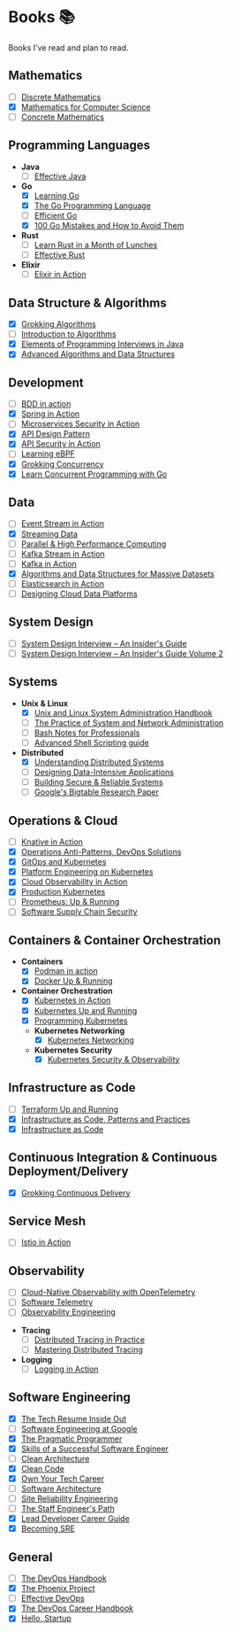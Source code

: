 # Books 📚
Books I've read and plan to read.

## Mathematics

- [ ] [Discrete Mathematics](https://discrete.openmathbooks.org/pdfs/dmoi-tablet.pdf)
- [x] [Mathematics for Computer Science](https://courses.csail.mit.edu/6.042/spring18/mcs.pdf)
- [ ] [Concrete Mathematics](https://www.csie.ntu.edu.tw/~r97002/temp/Concrete%20Mathematics%202e.pdf)

## Programming Languages

- **Java**
    - [ ] [Effective Java](https://www.amazon.com/Effective-Java-Joshua-Bloch/dp/0134685997)
- **Go**
    - [x] [Learning Go](https://www.oreilly.com/library/view/learning-go/9781492077206/)
    - [x] [The Go Programming Language](https://www.oreilly.com/library/view/the-go-programming/9780134190570/)
    - [ ] [Efficient Go](https://www.oreilly.com/library/view/efficient-go/9781098105709/)
    - [x] [100 Go Mistakes and How to Avoid Them](https://www.manning.com/books/100-go-mistakes-and-how-to-avoid-them)
- **Rust**
    - [ ] [Learn Rust in a Month of Lunches](https://www.manning.com/books/learn-rust-in-a-month-of-lunches)
    - [ ] [Effective Rust](https://www.oreilly.com/library/view/effective-rust/9781098151393/)
- **Elixir**
    - [ ] [Elixir in Action](https://www.manning.com/books/elixir-in-action-third-edition)

## Data Structure & Algorithms

- [x] [Grokking Algorithms](https://www.manning.com/books/grokking-algorithms)
- [ ] [Introduction to Algorithms](https://mitpress.mit.edu/9780262046305/introduction-to-algorithms/)
- [x] [Elements of Programming Interviews in Java](https://www.amazon.in/Elements-Programming-Interviews-Java-Insiders/dp/1517671272)
- [x] [Advanced Algorithms and Data Structures](https://www.manning.com/books/advanced-algorithms-and-data-structures)

## Development

- [ ] [BDD in action](https://www.manning.com/books/bdd-in-action-second-edition)
- [x] [Spring in Action](https://www.manning.com/books/spring-in-action-sixth-edition)
- [ ] [Microservices Security in Action](https://www.manning.com/books/microservices-security-in-action)
- [x] [API Design Pattern](https://www.manning.com/books/api-design-patterns)
- [x] [API Security in Action](https://www.manning.com/books/api-security-in-action)
- [ ] [Learning eBPF](https://www.oreilly.com/library/view/learning-ebpf/9781098135119/)
- [x] [Grokking Concurrency](https://www.manning.com/books/grokking-concurrency)
- [x] [Learn Concurrent Programming with Go](https://www.manning.com/books/learn-concurrent-programming-with-go)

## Data

- [ ] [Event Stream in Action](https://www.manning.com/books/event-streams-in-action)
- [x] [Streaming Data](https://www.manning.com/books/streaming-data)
- [ ] [Parallel & High Performance Computing](https://www.manning.com/books/parallel-and-high-performance-computing)
- [ ] [Kafka Stream in Action](https://www.manning.com/books/kafka-streams-in-action)
- [ ] [Kafka in Action](https://www.manning.com/books/kafka-in-action)
- [x] [Algorithms and Data Structures for Massive Datasets](https://www.manning.com/books/algorithms-and-data-structures-for-massive-datasets)
- [ ] [Elasticsearch in Action](https://www.manning.com/books/elasticsearch-in-action)
- [ ] [Designing Cloud Data Platforms](https://www.manning.com/books/designing-cloud-data-platforms)

## System Design

- [ ] [System Design Interview – An Insider's Guide](https://www.amazon.com/System-Design-Interview-insiders-Second/dp/B08CMF2CQF)
- [ ] [System Design Interview – An Insider's Guide Volume 2](https://www.amazon.com/System-Design-Interview-Insiders-Guide/dp/1736049119)

## Systems

- **Unix & Linux**
    - [x] [Unix and Linux System Administration Handbook](https://www.amazon.in/UNIX-Linux-System-Administration-Handbook/dp/0134277554)
    - [ ] [The Practice of System and Network Administration](https://www.amazon.com/Practice-System-Network-Administration-Second/dp/0321492668)
    - [ ] [Bash Notes for Professionals](https://books.goalkicker.com/BashBook/)
    - [ ] [Advanced Shell Scripting guide](https://tldp.org/LDP/abs/abs-guide.pdf)
- **Distributed**
    - [x] [Understanding Distributed Systems](https://www.amazon.com/Understanding-Distributed-Systems-Second-applications-ebook/dp/B09YLRB7QV)
    - [ ] [Designing Data-Intensive Applications](https://www.oreilly.com/library/view/designing-data-intensive-applications/9781491903063/)
    - [ ] [Building Secure & Reliable Systems](https://www.oreilly.com/library/view/building-secure-and/9781492083115/)
    - [ ] [Google's Bigtable Research Paper](https://static.googleusercontent.com/media/research.google.com/en//archive/bigtable-osdi06.pdf)

## Operations & Cloud

- [ ] [Knative in Action](https://www.manning.com/books/knative-in-action)
- [x] [Operations Anti-Patterns, DevOps Solutions](https://www.manning.com/books/operations-anti-patterns-devops-solutions)
- [x] [GitOps and Kubernetes](https://www.manning.com/books/gitops-and-kubernetes)
- [x] [Platform Engineering on Kubernetes](https://www.manning.com/books/platform-engineering-on-kubernetes)
- [x] [Cloud Observability in Action](https://www.manning.com/books/cloud-observability-in-action)
- [x] [Production Kubernetes](https://www.oreilly.com/library/view/production-kubernetes/9781492092292/)
- [ ] [Prometheus: Up & Running](https://www.oreilly.com/library/view/prometheus-up/9781098131135/)
- [ ] [Software Supply Chain Security](https://www.oreilly.com/library/view/software-supply-chain/9781098133696/)

## Containers & Container Orchestration

- **Containers**
    - [x] [Podman in action](https://www.manning.com/books/podman-in-action)
    - [x] [Docker Up & Running](https://www.oreilly.com/library/view/docker-up/9781098131814/)
- **Container Orchestration**
    - [x] [Kubernetes in Action](https://www.manning.com/books/kubernetes-in-action-second-edition)
    - [x] [Kubernetes Up and Running](https://www.oreilly.com/library/view/kubernetes-up-and/9781098110192/)
    - [x] [Programming Kubernetes](https://www.oreilly.com/library/view/programming-kubernetes/9781492047094/)
    - **Kubernetes Networking**
        - [x] [Kubernetes Networking](https://www.oreilly.com/library/view/networking-and-kubernetes/9781492081647/)
    - **Kubernetes Security**
        - [x] [Kubernetes Security & Observability](https://www.oreilly.com/library/view/kubernetes-security-and/9781098107093/)

## Infrastructure as Code

- [ ] [Terraform Up and Running](https://www.oreilly.com/library/view/terraform-up-and/9781098116736/)
- [x] [Infrastructure as Code, Patterns and Practices](https://www.manning.com/books/infrastructure-as-code-patterns-and-practices)
- [x] [Infrastructure as Code](https://www.oreilly.com/library/view/infrastructure-as-code/9781098114664/)

## Continuous Integration & Continuous Deployment/Delivery

- [x] [Grokking Continuous Delivery](https://www.manning.com/books/grokking-continuous-delivery)

## Service Mesh

- [ ] [Istio in Action](https://www.manning.com/books/istio-in-action)

## Observability

- [ ] [Cloud-Native Observability with OpenTelemetry](https://www.packtpub.com/product/cloud-native-observability-with-opentelemetry/9781801077705)
- [ ] [Software Telemetry](https://www.manning.com/books/software-telemetry)
- [ ] [Observability Engineering](https://www.oreilly.com/library/view/observability-engineering/9781492076438/)
- **Tracing**
    - [ ] [Distributed Tracing in Practice](https://www.oreilly.com/library/view/distributed-tracing-in/9781492056621/)
    - [ ] [Mastering Distributed Tracing](https://www.packtpub.com/product/mastering-distributed-tracing/9781788628464)

- **Logging**
    - [ ] [Logging in Action](https://www.manning.com/books/logging-in-action)

## Software Engineering

- [x] [The Tech Resume Inside Out](https://thetechresume.com)
- [ ] [Software Engineering at Google](https://www.oreilly.com/library/view/software-engineering-at/9781492082781/)
- [x] [The Pragmatic Programmer](https://www.amazon.in/Pragmatic-Programmer-journey-mastery-Anniversary-dp-0135957052/dp/0135957052/ref=dp_ob_title_bk)
- [x] [Skills of a Successful Software Engineer](https://www.manning.com/books/skills-of-a-successful-software-engineer)
- [ ] [Clean Architecture](https://www.amazon.com/Clean-Architecture-Craftsmans-Software-Structure/dp/0134494164)
- [x] [Clean Code](https://www.amazon.com/Clean-Code-Handbook-Software-Craftsmanship/dp/0132350882)
- [x] [Own Your Tech Career](https://www.manning.com/books/own-your-tech-career)
- [ ] [Software Architecture](https://www.oreilly.com/library/view/software-architecture-the/9781492086888/)
- [ ] [Site Reliability Engineering](https://sre.google/sre-book/table-of-contents/)
- [ ] [The Staff Engineer's Path](https://www.oreilly.com/library/view/the-staff-engineers/9781098118723/)
- [x] [Lead Developer Career Guide](https://www.manning.com/books/lead-developer-career-guide)
- [x] [Becoming SRE](https://www.oreilly.com/library/view/becoming-sre/9781492090540/)

## General

- [ ] [The DevOps Handbook](https://www.amazon.in/DevOPS-Handbook-World-Class-Reliability-Organizations/dp/1942788002)
- [x] [The Phoenix Project](https://www.amazon.com/Phoenix-Project-DevOps-Helping-Business/dp/0988262592)
- [ ] [Effective DevOps](https://www.oreilly.com/library/view/effective-devops/9781491926291/)
- [x] [The DevOps Career Handbook](https://www.packtpub.com/product/the-devops-career-handbook/9781803230948)
- [x] [Hello, Startup](https://www.amazon.in/Hello-Startup-Yevgeniy-Brikman/dp/1491909900)
